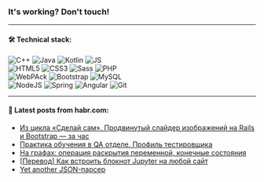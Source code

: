### It's working? Don't touch!

---

#### 🛠️ Technical stack:

![C++](https://img.shields.io/badge/C++-informational?logo=c%2B%2B&style=flat&logoColor=white&color=9C033A)
![Java](https://img.shields.io/badge/Java-informational?logo=java&style=flat&logoColor=white&color=007396)
![Kotlin](https://img.shields.io/badge/Kotlin-informational?logo=Kotlin&style=flat&logoColor=white&color=0095D5)
![JS](https://img.shields.io/badge/JS-informational?logo=javaScript&style=flat&logoColor=black&color=F7Df1E) <br>
![HTML5](https://img.shields.io/badge/HTML5-informational?logo=html5&style=flat&logoColor=white&color=E34F26)
![CSS3](https://img.shields.io/badge/CSS3-informational?logo=css3&style=flat&logoColor=white&color=157286)
![Sass](https://img.shields.io/badge/Saas-informational?logo=sass&style=flat&logoColor=white&color=hotpink)
![PHP](https://img.shields.io/badge/PHP-informational?logo=php&style=flat&logoColor=white&color=777BB4) <br>
![WebPAck](https://img.shields.io/badge/WebPack-informational?logo=webPack&style=flat&logoColor=white&color=FF6F00)
![Bootstrap](https://img.shields.io/badge/Bootstrap-informational?logo=Bootstrap&style=flat&logoColor=white&color=7952B3)
![MySQL](https://img.shields.io/badge/MySQL-informational?logo=MySQL&style=flat&logoColor=white&color=00f) <br>
![NodeJS](https://img.shields.io/badge/NodeJS-informational?logo=node.js&style=flat&logoColor=white&color=43853D)
![Spring](https://img.shields.io/badge/Spring-informational?logo=Spring&style=flat&logoColor=white&color=0A9EDC)
![Angular](https://img.shields.io/badge/Vue-informational?logo=vue.js&style=flat&logoColor=white&color=red)
![Git](https://img.shields.io/badge/Git-informational?logo=git&style=flat&logoColor=white&color=darkorange)

___

#### 💬 Latest posts from habr.com:

<!-- BLOG-POST-LIST:START -->
- [Из цикла «Сделай сам». Продвинутый слайдер изображений на Rails и Bootstrap — за час](https://habr.com/ru/post/659309/?utm_source=habrahabr&utm_medium=rss&utm_campaign=659309)
- [Практика обучения в QA отделе. Профиль тестировщика](https://habr.com/ru/post/659305/?utm_source=habrahabr&utm_medium=rss&utm_campaign=659305)
- [На графах: операция раскрытия переменной, конечные состояния](https://habr.com/ru/post/659301/?utm_source=habrahabr&utm_medium=rss&utm_campaign=659301)
- [[Перевод] Как встроить блокнот Jupyter на любой сайт](https://habr.com/ru/post/659279/?utm_source=habrahabr&utm_medium=rss&utm_campaign=659279)
- [Yet another JSON-парсер](https://habr.com/ru/post/659287/?utm_source=habrahabr&utm_medium=rss&utm_campaign=659287)
<!-- BLOG-POST-LIST:END -->
